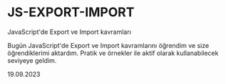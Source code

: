 # JS-EXPORT-IMPORT
JavaScript'de Export ve Import kavramları

Bugün JavaScript'de Export ve Import kavramlarını öğrendim ve size öğrendiklerimi aktardım. Pratik ve örnekler ile aktif olarak kullanabilecek seviyeye geldim.

19.09.2023

